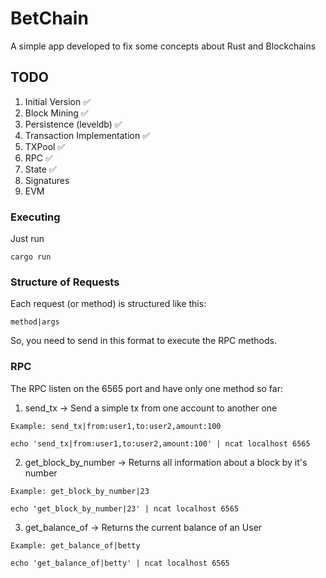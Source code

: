 # BetChain

A simple app developed to fix some concepts about Rust and Blockchains

## TODO

1. Initial Version ✅
2. Block Mining ✅
3. Persistence (leveldb) ✅
3. Transaction Implementation ✅
4. TXPool ✅
5. RPC ✅
6. State ✅
7. Signatures
8. EVM

### Executing

Just run
```
cargo run
```

### Structure of Requests

Each request (or method) is structured like this:
```
method|args
```

So, you need to send in this format to execute the RPC methods.

### RPC

The RPC listen on the 6565 port and have only one method so far:
1. send_tx -> Send a simple tx from one account to another one
```
Example: send_tx|from:user1,to:user2,amount:100

echo 'send_tx|from:user1,to:user2,amount:100' | ncat localhost 6565
```

2. get_block_by_number -> Returns all information about a block by it's number
```
Example: get_block_by_number|23

echo 'get_block_by_number|23' | ncat localhost 6565
```

3. get_balance_of -> Returns the current balance of an User
```
Example: get_balance_of|betty

echo 'get_balance_of|betty' | ncat localhost 6565
```
